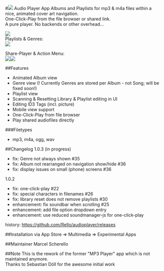 #![](https://github.com/z000ao8q/screenshots/blob/master/Audioplayer_Icon_30.png) Audio Player App
Albums and Playlists for mp3 & m4a files within a nice, animated cover art navigation.<br>
One-Click-Play from the file browser or shared link.<br>
A pure player. No backends or other overhead...

![](https://github.com/z000ao8q/screenshots/blob/master/audioplayer_main.png)<br>
Playlists & Genres:<br>
![](https://github.com/z000ao8q/screenshots/blob/master/audioplayer_lists.png)<br>

Share-Player & Action Menu:<br>
![](https://github.com/z000ao8q/screenshots/blob/master/audioplayer_share.png)![](https://github.com/z000ao8q/screenshots/blob/master/audioplayer_actions.png)<br>

##Features
- Animated Album view
- Genre view (! Currently Genres are stored per Album - not Song; will be fixed soon!)
- Playlist view
- Scanning & Resetting Library & Playlist editing in UI
- Editing ID3 Tags (incl. picture)
- Mobile view support
- One-Click-Play from file browser
- Play shared audiofiles directly

###Filetypes
- mp3, m4a, ogg, wav

##Changelog
1.0.3 (in progress)
- fix: Genre not always shown #35
- fix: Album not rearranged on navigation show/hide #36
- fix: display issues on small (phone) screens #36

1.0.2
- fix: one-click-play #22
- fix: special characters in filenames #26
- fix: library reset does not remove playlists #30
- enhancement: fix soundbar when scrolling #25
- enhancement: add file option dropdown entry
- enhancement: use reduced soundmanager-js for one-click-play

history:
https://github.com/Rello/audioplayer/releases


##Installation
via App Store => Multimedia => Experimental Apps

##Maintainer
Marcel Scherello<br>

##Note
This is the rework of the former "MP3 Player" app which is not maintained anymore. <br>
Thanks to Sebastian Döll for the awesome initial work
